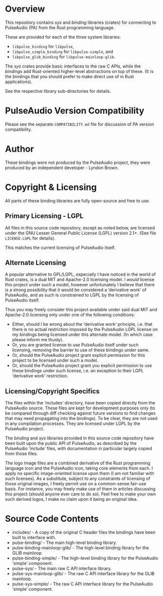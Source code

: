 Overview
========

This repository contains *sys* and *binding* libraries (crates) for connecting to PulseAudio (PA)
from the Rust programming language.

These are provided for each of the three system libraries:
 * `libpulse_binding` for `libpulse`,
 * `libpulse_simple_binding` for `libpulse-simple`, and
 * `libpulse_glib_binding` for `libpulse-mainloop-glib`.

The *sys* crates provide basic interfaces to the raw C APIs, while the *bindings* add Rust-oriented
higher-level abstractions on top of these. (It is the bindings that you should prefer to make direct
use of in Rust applications).

See the respective library sub-directories for details.

PulseAudio Version Compatibility
================================

Please see the separate `COMPATIBILITY.md` file for discussion of PA version compatibility.

Author
======

These bindings were not produced by the PulseAudio project, they were produced by an independent
developer - Lyndon Brown.

Copyright & Licensing
=====================

All parts of these binding libraries are fully open-source and free to use.

## Primary Licensing - LGPL

All files in this source code repository, except as noted below, are licensed under the GNU Lesser
General Public License (LGPL) version 2.1+. (See file `LICENSE-LGPL` for details).

This matches the current licensing of PulseAudio itself.

## Alternate Licensing

A popular alternative to GPL/LGPL, especially I have noticed in the world of Rust crates, is a dual
MIT and Apache-2.0 licensing model. I *would* license this project under such a model, however
unfortunately I believe that there is a strong possibility that it would be considered a ‘derivative
work’ of PulseAudio, and as such is constrained to LGPL by the licensing of PulseAudio itself.

Thus you may freely consider this project available under said dual MIT and Apache-2.0 licensing
only under one of the following conditions:
 - Either, should I be wrong about the ‘derivative work’ principle, i.e. that there is no actual
   restriction imposed by the PulseAudio LGPL license on my bindings being licensed under this
   alternate model. (In which case please inform me thusly).
 - Or, you are granted license to use PulseAudio itself under such licensing, removing the barrier
   to use of these bindings under same.
 - Or, should the PulseAudio project grant explicit permission for this project to be licensed under
   such a model.
 - Or, should the PulseAudio project grant you explicit permission to use these bindings under such
   license, i.e. an exception to their LGPL ‘derivative work’ restriction.

## Licensing/Copyright Specifics

The files within the ‘includes’ directory, have been copied directly from the PulseAudio source.
These files are kept for development purposes only (to be compared through diff checking against
future versions to find changes that may need propagating into the bindings). To be clear, they are
not used in any compilation processes. They are licensed under LGPL by the PulseAudio project.

The *binding* and *sys* libraries provided in this source code repository have been built upon the
public API of PulseAudio, as described by the PulseAudio ‘include’ files, with documentation in
particular largely copied from those files.

The logo image files are a combined derivative of the Rust programming language icon and the
PulseAudio icon, taking core elements from each. I apply no specific image-oriented license upon
them (I am not familiar with such licenses). As a substitute, subject to any constraints of
licensing of those original images, I freely permit use on a common-sense fair-use basis. For
instance, you may freely make use of them in articles discussing this project (should anyone ever
care to do so). Feel free to make your own such derived logos, I make no claim upon it being an
original idea.

Source Code Contents
====================

 - includes/                    - A copy of the original C header files the bindings have been built
                                  to interface with.
 - pulse-binding/               - The main high-level binding library.
 - pulse-binding-mainloop-glib/ - The high-level binding library for the GLIB mainloop.
 - pulse-binding-simple/        - The high-level binding library for the PulseAudio ‘simple’
                                  component.
 - pulse-sys/                   - The main raw C API interface library.
 - pulse-sys-mainloop-glib/     - The raw C API interface library for the GLIB mainloop.
 - pulse-sys-simple/            - The raw C API interface library for the PulseAudio ‘simple’
                                  component.
